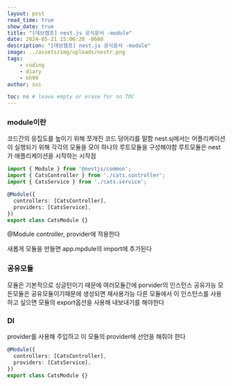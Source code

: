 ```yaml
---
layout: post
read_time: true
show_date: true
title: "[데브캠프] nest.js 공식문서 -module"
date: 2024-05-21 15:00:20 -0600
description: "[데브캠프] nest.js 공식문서 -module"
image: ../assets/img/uploads/nestr.png
tags: 
    - coding
    - diary
    - hh99
author: soi

toc: no # leave empty or erase for no TOC
---
```


### module이란
코드간의 응집도를 높이기 위해 쪼개진 코드 덩어리를 말함
nest.sj에서는 어플리케이션이 실행되기 위해 각각의 모듈을 모아 하나의 루트모듈을 구성해야함
루트모듈은 nest가 애플리케이션을 시작하는 시작점 
```typescript
import { Module } from '@nestjs/common';
import { CatsController } from './cats.controller';
import { CatsService } from './cats.service';

@Module({
  controllers: [CatsController],
  providers: [CatsService],
})
export class CatsModule {}
```
@Module
controller, provider에 적용한다 

새롭게 모듈을 만들면 app.mpdule의 import에 추가된다 

### 공유모듈
모듈은 기본적으로 싱글턴이기 때문에 여러모듈간에 porvider의 인스턴스 공유가능
모든모듈은 공유모듈이기때문에 생성되면 재사용가능
다른 모듈에서 이 인스턴스를 사용하고 싶으면 모듈의 export옵션을 사용해 내보내기를 해야한다 

### DI
provider를 사용해 주입하고 이 모듈의 provider에 선언을 해줘야 한다 
```typescript
@Module({
  controllers: [CatsController],
  providers: [CatsService],
})
export class CatsModule {}
```